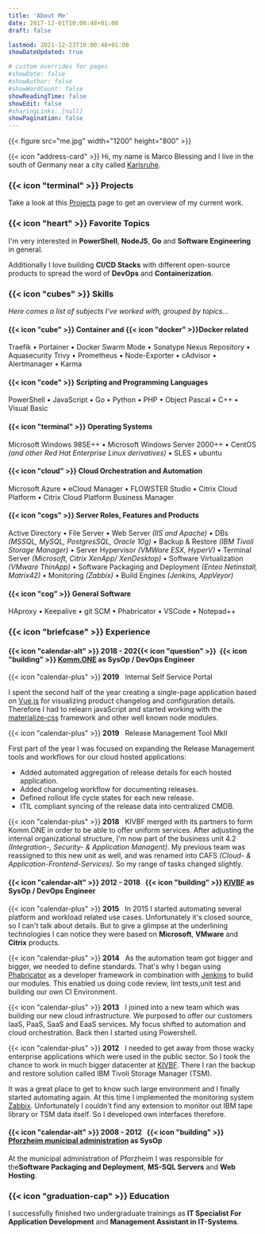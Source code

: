```yaml
---
title: 'About Me'
date: 2017-12-01T10:00:48+01:00
draft: false

lastmod: 2021-12-23T10:00:48+01:00
showDateUpdated: true

# custom overrides for pages
#showDate: false
#showAuthor: false
#showWordCount: false
showReadingTime: false
showEdit: false
#sharingLinks: [null]
showPagination: false
---
```


{{< figure src="me.jpg" width="1200" height="800" >}}

{{< icon "address-card" >}} Hi, my name is Marco Blessing and I live in the south of Germany near a city called
[Karlsruhe](https://goo.gl/maps/kDpo6bb9V2r).

### {{< icon "terminal" >}} Projects

Take a look at this [Projects](/) page to get an overview of my current work.

### {{< icon "heart" >}} Favorite Topics

I'm very interested in **PowerShell**, **NodeJS**, **Go** and **Software Engineering** in general.

Additionally I love building **CI/CD Stacks** with different open-source products to spread the word
of **DevOps** and **Containerization**.

### {{< icon "cubes" >}} Skills

_Here comes a list of subjects I've worked with, grouped by topics..._

#### {{< icon "cube" >}} Container and {{< icon "docker" >}}Docker related

Traefik &bull; Portainer &bull; Docker Swarm Mode &bull; Sonatype Nexus Repository &bull; Aquasecurity Trivy &bull;
Prometheus &bull; Node-Exporter &bull; cAdvisor &bull; Alertmanager &bull; Karma

#### {{< icon "code" >}} Scripting and Programming Languages

PowerShell &bull; JavaScript &bull; Go &bull; Python &bull; PHP &bull; Object Pascal &bull; C++ &bull; Visual Basic

#### {{< icon "terminal" >}} Operating Systems

Microsoft Windows 98SE++ &bull; Microsoft Windows Server 2000++ &bull;
CentOS _(and other Red Hat Enterprise Linux derivatives)_ &bull; SLES &bull; ubuntu

#### {{< icon "cloud" >}} Cloud Orchestration and Automation

Microsoft Azure &bull; eCloud Manager &bull; FLOWSTER Studio &bull; Citrix Cloud Platform &bull; Citrix Cloud Platform Business Manager

#### {{< icon "cogs" >}} Server Roles, Features and Products

Active Directory &bull; File Server &bull; Web Server _(IIS and Apache)_ &bull;
DBs _(MSSQL, MySQL, PostgresSQL, Oracle 10g)_ &bull; Backup & Restore _(IBM Tivoli Storage Manager)_ &bull;
Server Hypervisor _(VMWare ESX, HyperV)_ &bull; Terminal Server _(Microsoft, Citrix XenApp/ XenDesktop)_ &bull;
Software Virtualization _(VMware ThinApp)_ &bull; Software Packaging and Deployment _(Enteo Netinstall, Matrix42)_
&bull; Monitoring _(Zabbix)_ &bull; Build Engines _(Jenkins, AppVeyor)_

#### {{< icon "cog" >}} General Software

HAproxy &bull; Keepalive &bull; git SCM &bull; Phabricator &bull; VSCode &bull; Notepad++

### {{< icon "briefcase" >}} Experience

#### {{< icon "calendar-alt" >}}&nbsp;2018 - 202{{< icon "question" >}}&nbsp;&nbsp;{{< icon "building" >}} [Komm.ONE](https://komm.one) as **SysOp** / **DevOps Engineer**

{{< icon "calendar-plus" >}}&nbsp;**2019**&nbsp;&nbsp; Internal Self Service Portal

I spent the second half of the year creating a single-page application based on [Vue.js](https://vuejs.org/) for
visualizing product changelog and configuration details. Therefore I had to relearn javaScript and started working
with the [materialize-css](https://materializecss.com/) framework and other well known node modules.

{{< icon "calendar-plus" >}}&nbsp;**2019**&nbsp;&nbsp; Release Management Tool MkII

First part of the year I was focused on expanding the Release Management tools and workflows for our cloud hosted
applications:

- Added automated aggregation of release details for each hosted application.
- Added changelog workflow for documenting releases.
- Defined rollout life cycle states for each new release.
- ITIL compliant syncing of the release data into centralized CMDB.

{{< icon "calendar-plus" >}}&nbsp;**2018**&nbsp;&nbsp; KIVBF merged with its partners to form Komm.ONE in order
to be able to offer uniform services. After adjusting the internal organizational structure, I'm now part of the
business unit 4.2 _(Integration-, Security- & Application Managent)_. My previous team was reassigned to this new
unit as well, and was renamed into CAFS _(Cloud- & Application-Frontend-Services)_. So my range of tasks changed
slightly.

#### {{< icon "calendar-alt" >}}&nbsp;2012 - 2018&nbsp;&nbsp; {{< icon "building" >}} [KIVBF](https://www.kivbf.de) as **SysOp** / **DevOps Engineer**

{{< icon "calendar-plus" >}}&nbsp;**2015**&nbsp;&nbsp; In 2015 I started automating several platform and workload
related use cases. Unfortunately it's closed source, so I can't talk about details. But to give a glimpse at the
underlining technologies I can notice they were based on **Microsoft**, **VMware** and **Citrix** products.

{{< icon "calendar-plus" >}}&nbsp;**2014**&nbsp;&nbsp; As the automation team got bigger and bigger, we needed to
define standards. That's why I began using [Phabricator](https://www.phacility.com/phabricator/) as a developer
framework in combination with [Jenkins](https://jenkins.io/) to build our modules. This enabled us doing code
review, lint tests,unit test and building our own CI Environment.

{{< icon "calendar-plus" >}}&nbsp;**2013**&nbsp;&nbsp; I joined into a new team which was building our new cloud
infrastructure. We purposed to offer our customers IaaS, PaaS, SaaS and EaaS services. My focus shifted
to automation and cloud orchestration. Back then I started using Powershell.

{{< icon "calendar-plus" >}}&nbsp;**2012**&nbsp;&nbsp; I needed to get away from those wacky enterprise applications
which were used in the public sector. So I took the chance to work in much bigger datacenter at
[KIVBF](https://www.kivbf.de). There I ran the backup and restore solution called IBM Tivoli Storage Manager (TSM).

It was a great place to get to know such large environment and I finally started automating again. At this time I
implemented the monitoring system [Zabbix](http://www.zabbix.com/). Unfortunately I couldn't find any extension to
monitor out IBM tape library or TSM data itself. So I developed own interfaces therefore.

#### {{< icon "calendar-alt" >}}&nbsp;2008 - 2012&nbsp;&nbsp; {{< icon "building" >}} [Pforzheim municipal administration](https://www.pforzheim.de/) as **SysOp**

At the municipal administration of Pforzheim I was responsible for the**Software Packaging and Deployment**,
**MS-SQL Servers** and **Web Hosting**.

### {{< icon "graduation-cap" >}}&nbsp;Education

I successfully finished two undergraduate trainings as **IT Specialist For Application Development** and
**Management Assistant in IT-Systems**.
